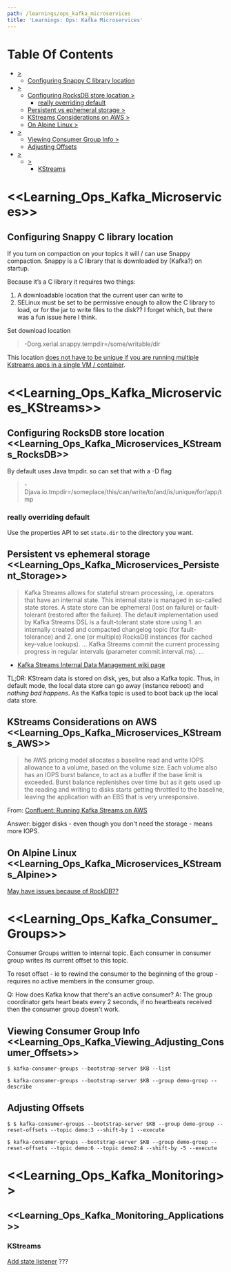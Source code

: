 ```yaml
---
path: /learnings/ops_kafka_microservices
title: 'Learnings: Ops: Kafka Microservices'
---
```

# Table Of Contents

<!-- toc -->

- [>](#)
  * [Configuring Snappy C library location](#configuring-snappy-c-library-location)
- [>](#)
  * [Configuring RocksDB store location >](#configuring-rocksdb-store-location-)
    + [really overriding default](#really-overriding-default)
  * [Persistent vs ephemeral storage >](#persistent-vs-ephemeral-storage--)
  * [KStreams Considerations on AWS >](#kstreams-considerations-on-aws-)
  * [On Alpine Linux >](#on-alpine-linux-)
- [>](#)
  * [Viewing Consumer Group Info >](#viewing-consumer-group-info--)
  * [Adjusting Offsets](#adjusting-offsets)
- [>](#)
  * [>](#)
    + [KStreams](#kstreams)

<!-- tocstop -->

# <<Learning_Ops_Kafka_Microservices>>

## Configuring Snappy C library location

If you turn on compaction on your topics it will / can use Snappy compaction. Snappy is a C library that is downloaded by (Kafka?) on startup.

Because it’s a C library it requires two things:
  1. A downloadable location that the current user can write to
  2. SELinux must be set to be permissive enough  to allow the C library to load, or for the jar to write files to the disk?? I forget which, but there was a fun issue here I think.

Set download location

> -Dorg.xerial.snappy.tempdir=/some/writable/dir

This location [does not have to be unique if you are running multiple Kstreams apps in a single VM / container](https://github.com/xerial/snappy-java/issues/84).


# <<Learning_Ops_Kafka_Microservices_KStreams>>

## Configuring RocksDB store location <<Learning_Ops_Kafka_Microservices_KStreams_RocksDB>>

By default uses Java tmpdir. so can set that with a -D flag

> -Djava.io.tmpdir=/someplace/this/can/write/to/and/is/unique/for/app/tmp

### really overriding default

Use the properties API to set `state.dir` to the directory you want.

## Persistent vs ephemeral storage  <<Learning_Ops_Kafka_Microservices_Persistent_Storage>>

> Kafka Streams allows for stateful stream processing, i.e. operators that have an internal state. This internal state is managed in so-called state stores. A state store can be ephemeral (lost on failure) or fault-tolerant (restored after the failure). The default implementation used by Kafka Streams DSL is a fault-tolerant state store using 1. an internally created and compacted changelog topic (for fault-tolerance) and 2. one (or multiple) RocksDB instances (for cached key-value lookups).
>...
> Kafka Streams commit the current processing progress in regular intervals (parameter commit.interval.ms).
> ...

- [Kafka Streams Internal Data Management wiki page](https://cwiki.apache.org/confluence/display/KAFKA/Kafka+Streams+Internal+Data+Management)

TL;DR: KStream data is stored on disk, yes, but also a Kafka topic. Thus, in default mode, the local data store can go away (instance reboot) and _nothing bad happens_. As the Kafka topic is used to boot back up the local data store.

## KStreams Considerations on AWS <<Learning_Ops_Kafka_Microservices_KStreams_AWS>>

> he AWS pricing model allocates a baseline read and write IOPS allowance to a volume, based on the volume size. Each volume also has an IOPS burst balance, to act as a buffer if the base limit is exceeded. Burst balance replenishes over time but as it gets used up the reading and writing to disks starts getting throttled to the baseline, leaving the application with an EBS that is very unresponsive.

From: [Confluent: Running Kafka Streams on AWS](https://www.confluent.io/blog/running-kafka-streams-applications-aws/)

Answer: bigger disks - even though you don't need the storage - means more IOPS.

## On Alpine Linux <<Learning_Ops_Kafka_Microservices_KStreams_Alpine>>

[May have issues because of RockDB??](https://issues.apache.org/jira/browse/KAFKA-4988)

# <<Learning_Ops_Kafka_Consumer_Groups>>

Consumer Groups written to internal topic.
Each consumer in consumer group writes its current offset to this topic.

To reset offset - ie to rewind the consumer to the beginning of the group - requires no active members in the consumer group.

Q: How does Kafka know that there's an active consumer?
A: The group coordinator gets heart beats every 2 seconds, if no heartbeats received then the consumer group doesn't work.

## Viewing Consumer Group Info  <<Learning_Ops_Kafka_Viewing_Adjusting_Consumer_Offsets>>

    $ kafka-consumer-groups --bootstrap-server $KB --list

    $ kafka-consumer-groups --bootstrap-server $KB --group demo-group --describe

## Adjusting Offsets

    $ $ kafka-consumer-groups --bootstrap-server $KB --group demo-group --reset-offsets --topic demo:3 --shift-by 1 --execute

    $ kafka-consumer-groups --bootstrap-server $KB --group demo-group --reset-offsets --topic demo:6 --topic demo2:4 --shift-by -5 --execute

# <<Learning_Ops_Kafka_Monitoring>>

## <<Learning_Ops_Kafka_Monitoring_Applications>>

### KStreams

[Add state listener](https://stackoverflow.com/a/51454631/224334) ???
